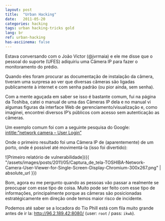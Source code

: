 ```yaml
---
layout: post
title:  "Urban Hacking"
date:   2011-05-20
categories: hacking
tags: urban hacking-tricks gold
lang: br
ref: urban-hacking
has-asciinema: false
---
```


Estava conversando com o João Victor (@jvrmaia) e ele me disse que o pessoal do suporte (UFES) adiquiriu uma Câmera IP para fazer o monitoramento do prédio.

Quando eles foram procurar as documentação de instalação da câmera, tiveram uma surpresa ao ver que diversas câmeras são ligadas publicamente à internet e com senha padrão (ou pior ainda, sem senha).

Com a mente aguçada em saber se isso é bastante comum, fui na página da Toshiba, catei o manual de uma das Câmeras IP dela e no manual vi algumas figuras da interface Web de gerenciamento/visualização e, como imaginei, encontrei diversos IP’s públicos com acesso sem autenticação as câmeras.

Um exemplo comum foi com a seguinte pesquisa do Google:
[intitle:”network camera – User Login”](https://www.google.com.br/search?q=intitle%3A%22network+camera+-+User+Login%22)

Onde o primeiro resultado foi uma Câmera IP de (aparentemente) de um porto, onde é possível até movimentá-la (isso foi divertido):

![Primeiro relatório de vulnerabilidade]({{ "/assets/images/posts/2011/05/Captura_de_tela-TOSHIBA-Network-Camera-User-Viewer-for-Single-Screen-Display-Chromium-300x267.png" | absolute_url }})

Bom, agora eu me pergunto quando as pessoas vão passar a realmente se preocupar com esse tipo de coisa. Muito pode ser feito com esse tipo de informações, principalmente porque as câmeras são posicionadas estratégicamente em direção onde temos maior risco de incidente.

Podemos até saber se a locadora do Tio Phill está com fila muito grande antes de ir la: http://96.2.189.42:8080/ (user: `root` / pass: `ikwb`).